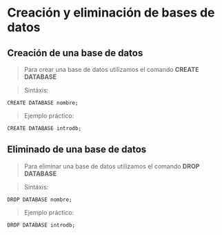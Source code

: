 # Creación y eliminación de bases de datos

## Creación de una base de datos

> Para crear una base de datos utilizamos el comando
> **CREATE DATABASE**

> Sintáxis: 

    CREATE DATABASE nombre;

> Ejemplo práctico: 

    CREATE DATABASE introdb;

## Eliminado de una base de datos

> Para eliminar una base de datos utilizamos el comando
> **DROP DATABASE**

> Sintáxis:

    DROP DATABASE nombre;

> Ejemplo práctico:

    DROP DATABASE introdb;
